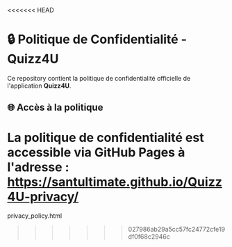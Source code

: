 <<<<<<< HEAD
# 🔒 Politique de Confidentialité - Quizz4U

Ce repository contient la politique de confidentialité officielle de l'application **Quizz4U**.

## 🌐 Accès à la politique

La politique de confidentialité est accessible via GitHub Pages à l'adresse :
**https://santultimate.github.io/Quizz4U-privacy/**
=======
privacy_policy.html
>>>>>>> 027986ab29a5cc57fc24772cfe19df0f68c2946c
